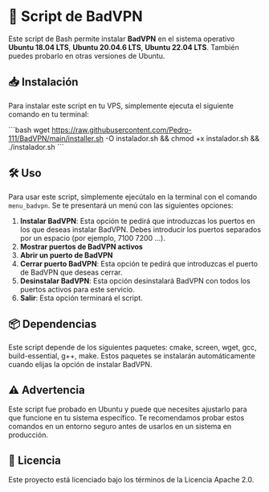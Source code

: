 # 🚀 Script de BadVPN

Este script de Bash permite instalar **BadVPN** en el sistema operativo **Ubuntu 18.04 LTS**, **Ubuntu 20.04.6 LTS**, **Ubuntu 22.04 LTS**. También puedes probarlo en otras versiones de Ubuntu.

## 📥 Instalación

Para instalar este script en tu VPS, simplemente ejecuta el siguiente comando en tu terminal:

\```bash
wget https://raw.githubusercontent.com/Pedro-111/BadVPN/main/installer.sh -O instalador.sh && chmod +x instalador.sh && ./instalador.sh
\```

## 🛠️ Uso

Para usar este script, simplemente ejecútalo en la terminal con el comando `menu_badvpn`. Se te presentará un menú con las siguientes opciones:

1. **Instalar BadVPN**: Esta opción te pedirá que introduzcas los puertos en los que deseas instalar BadVPN. Debes introducir los puertos separados por un espacio (por ejemplo, 7100 7200 ...).
2. **Mostrar puertos de BadVPN activos**
3. **Abrir un puerto de BadVPN**
4. **Cerrar puerto BadVPN**: Esta opción te pedirá que introduzcas el puerto de BadVPN que deseas cerrar.
5. **Desinstalar BadVPN**: Esta opción desinstalará BadVPN con todos los puertos activos para este servicio.
0. **Salir**: Esta opción terminará el script.

## 📦 Dependencias

Este script depende de los siguientes paquetes: cmake, screen, wget, gcc, build-essential, g++, make. Estos paquetes se instalarán automáticamente cuando elijas la opción de instalar BadVPN.

## ⚠️ Advertencia

Este script fue probado en Ubuntu y puede que necesites ajustarlo para que funcione en tu sistema específico. Te recomendamos probar estos comandos en un entorno seguro antes de usarlos en un sistema en producción. 

## 📄 Licencia

Este proyecto está licenciado bajo los términos de la Licencia Apache 2.0.
